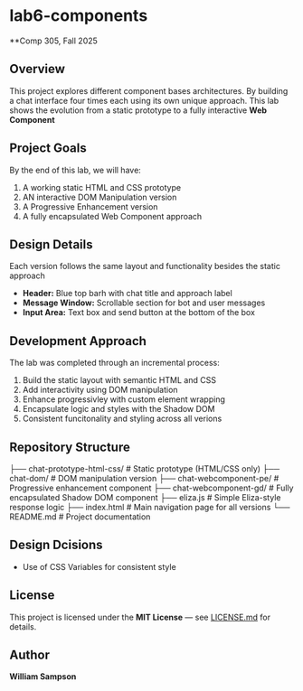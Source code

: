 # lab6-components
**Comp 305, Fall 2025

## Overview
This project explores different component bases architectures. By building a chat interface four times each using its own unique approach. This lab shows the evolution from a static prototype to a fully interactive **Web Component**

## Project Goals
By the end of this lab, we will have:
1. A working static HTML and CSS prototype
2. AN interactive DOM Manipulation version
3. A Progressive Enhancement version
4. A fully encapsulated Web Component approach

## Design Details 
Each version follows the same layout and functionality besides the static approach
- **Header:** Blue top barh with chat title and approach label
- **Message Window:** Scrollable section for bot and user messages
- **Input Area:** Text box and send button at the bottom of the box

## Development Approach
The lab was completed through an incremental process:
1. Build the static layout with semantic HTML and CSS
2. Add interactivity using DOM manipulation
3. Enhance progressivley with custom element wrapping
4. Encapsulate logic and styles with the Shadow DOM
5. Consistent funcitonality and styling across all verions 

## Repository Structure
├── chat-prototype-html-css/ # Static prototype (HTML/CSS only)
├── chat-dom/ # DOM manipulation version
├── chat-webcomponent-pe/ # Progressive enhancement component
├── chat-webcomponent-gd/ # Fully encapsulated Shadow DOM component
├── eliza.js # Simple Eliza-style response logic
├── index.html # Main navigation page for all versions
└── README.md # Project documentation

## Design Dcisions
- Use of CSS Variables for consistent style

## License
This project is licensed under the **MIT License** — see [LICENSE.md](LICENSE.md) for details.

## Author 
**William Sampson**